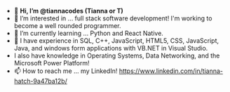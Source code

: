 - 👋 **Hi, I’m @tiannacodes (Tianna or T)**
- 👀 I’m interested in ... full stack software development! I'm working to become a well rounded programmer.
- 🌱 I’m currently learning ... Python and React Native.
- 🧠 I have experience in SQL, C++, JavaScript, HTML5, CSS, JavaScript, Java, and windows form applications with VB.NET in Visual Studio.
- I also have knowledge in Operating Systems, Data Networking, and the Microsoft Power Platform!
- 📫 How to reach me ... my LinkedIn! https://www.linkedin.com/in/tianna-hatch-9a47ba12b/

<!---
tiannacodes/tiannacodes is a ✨ special ✨ repository because its `README.md` (this file) appears on your GitHub profile.
You can click the Preview link to take a look at your changes.
--->
